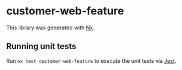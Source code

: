 # customer-web-feature

This library was generated with [Nx](https://nx.dev).

## Running unit tests

Run `nx test customer-web-feature` to execute the unit tests via [Jest](https://jestjs.io).
